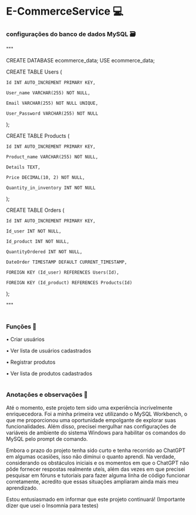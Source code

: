 ﻿# E-CommerceService 💻


### configurações do banco de dados MySQL 🗃 
"""

CREATE DATABASE ecommerce_data;
USE ecommerce_data;

CREATE TABLE Users (

    Id INT AUTO_INCREMENT PRIMARY KEY,
    
    User_name VARCHAR(255) NOT NULL,
    
    Email VARCHAR(255) NOT NULL UNIQUE,
    
    User_Password VARCHAR(255) NOT NULL
    
);

CREATE TABLE Products (

    Id INT AUTO_INCREMENT PRIMARY KEY,
    
    Product_name VARCHAR(255) NOT NULL,
    
    Details TEXT,
    
    Price DECIMAL(10, 2) NOT NULL,
    
    Quantity_in_inventory INT NOT NULL
    
);

CREATE TABLE Orders (

    Id INT AUTO_INCREMENT PRIMARY KEY,
    
    Id_user INT NOT NULL,
    
    Id_product INT NOT NULL,
    
    QuantityOrdered INT NOT NULL,
    
    DateOrder TIMESTAMP DEFAULT CURRENT_TIMESTAMP,
    
    FOREIGN KEY (Id_user) REFERENCES Users(Id),
    
    FOREIGN KEY (Id_product) REFERENCES Products(Id)
    
);

"""
#
### Funções 🧾
 • Criar usuários

 • Ver lista de usuários cadastrados 

 • Registrar produtos 

 • Ver lista de produtos cadastrados 

#
### Anotações e observações 🚀

Até o momento, este projeto tem sido uma experiência incrivelmente enriquecedora. Foi a minha primeira vez utilizando o MySQL Workbench, o que me proporcionou uma oportunidade empolgante de explorar suas funcionalidades. Além disso, precisei mergulhar nas configurações de variáveis de ambiente do sistema Windows para habilitar os comandos do MySQL pelo prompt de comando.

Embora o prazo do projeto tenha sido curto e tenha recorrido ao ChatGPT em algumas ocasiões, isso não diminui o quanto aprendi. Na verdade, considerando os obstáculos iniciais e os momentos em que o ChatGPT não pôde fornecer respostas realmente uteís, além das vezes em que precisei pesquisar em fóruns e tutoriais para fazer alguma linha de código funcionar corretamente, acredito que essas situações ampliaram ainda mais meu aprendizado.

Estou entusiasmado em informar que este projeto continuará!
(Importante dizer que usei o Insomnia para testes)
